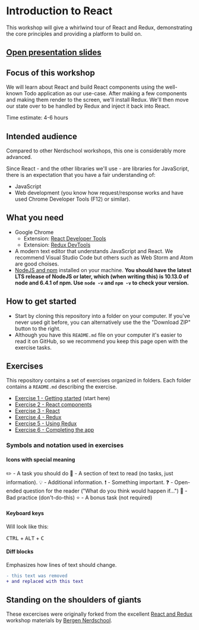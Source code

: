 # Introduction to React

This workshop will give a whirlwind tour of React and Redux, demonstrating the core principles and providing a platform to build on.

## [Open presentation slides](https://docs.google.com/presentation/d/1AKCsU4UD0WQdzOA0SFIkN4OzBf35yLoWByBnsvTVqL4/edit?usp=sharing)

## Focus of this workshop

We will learn about React and build React components using the well-known Todo application as our use-case. After making a few components and making them render to the screen, we'll install Redux. We'll then move our state over to be handled by Redux and inject it back into React.

Time estimate: 4-6 hours

## Intended audience

Compared to other Nerdschool workshops, this one is considerably more advanced.

Since React - and the other libraries we'll use - are libraries for JavaScript, there is an expectation that you have a fair understanding of:

- JavaScript
- Web development (you know how request/response works and have used Chrome Developer Tools (F12) or similar).

## What you need

- Google Chrome
  - Extension: [React Developer Tools](https://chrome.google.com/webstore/detail/react-developer-tools/fmkadmapgofadopljbjfkapdkoienihi?hl=en)
  - Extension: [Redux DevTools](https://chrome.google.com/webstore/detail/redux-devtools/lmhkpmbekcpmknklioeibfkpmmfibljd?hl=en)
- A modern text editor that understands JavaScript and React. We recommend Visual Studio Code but others such as Web Storm and Atom are good choises.
- [NodeJS and npm](https://nodejs.org/en/) installed on your machine. **You should have the latest LTS release of NodeJS or later, which (when writing this) is 10.13.0 of node and 6.4.1 of npm. Use `node -v` and `npm -v` to check your version.**

## How to get started

- Start by cloning this repository into a folder on your computer. If you've never used git before, you can alternatively use the the "Download ZIP" button to the right.
- Although you have this `README.md` file on your computer it's easier to read it on GitHub, so we recommend you keep this page open with the exercise tasks.

## Exercises

This repository contains a set of exercises organized in folders. Each folder contains a `README.md` describing the exercise.

- [Exercise 1 - Getting started](exercise-1/) (start here)
- [Exercise 2 - React components](exercise-2/)
- [Exercise 3 - React](exercise-3/)
- [Exercise 4 - Redux](exercise-4/)
- [Exercise 5 - Using Redux](exercise-5/)
- [Exercise 6 - Completing the app](exercise-6/)

### Symbols and notation used in exercises

#### Icons with special meaning

:pencil2: - A task you should do
:book: - A section of text to read (no tasks, just information).
:bulb: - Additional information.
:exclamation: - Something important.
:question: - Open-ended question for the reader ("What do you think would happen if...")
:poop: - Bad practice (don't-do-this)
:star: - A bonus task (not required)

#### Keyboard keys

Will look like this:

<kbd>CTRL</kbd> + <kbd>ALT</kbd> + <kbd>C</kbd>

#### Diff blocks

Emphasizes how lines of text should change.

```diff
- this text was removed
+ and replaced with this text
```

## Standing on the shoulders of giants

These excercises were originally forked from the excellent [React and Redux](https://github.com/nerdschoolbergen/react) workshop materials by [Bergen Nerdschool](https://nerdschoolbergen.github.io/home/).

